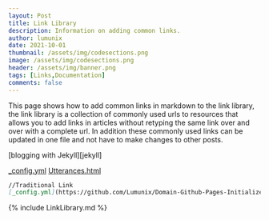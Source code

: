 ```yaml
---
layout: Post
title: Link Library
description: Information on adding common links.
author: lumunix
date: 2021-10-01
thumbnail: /assets/img/codesections.png
image: /assets/img/codesections.png
header: /assets/img/banner.png
tags: [Links,Documentation]
comments: false
---
```

This page shows how to add common links in markdown to the link library, the link library is a collection of commonly used urls to resources that allows you to add links in articles without retyping the same link over and over with a complete url. In addition these commonly used links can be updated in one file and not have to make changes to other posts.

[blogging with Jekyll][jekyll]

[_config.yml](https://github.com/Lumunix/Domain-Github-Pages-Initializer/blob/main/_config.yml)
  [Utterances.html](https://github.com/Lumunix/Domain/blob/main/_includes/Utterances.html)

```markdown
//Traditional Link
[_config.yml](https://github.com/Lumunix/Domain-Github-Pages-Initializer/blob/main/_config.yml

```
{% include LinkLibrary.md %}
